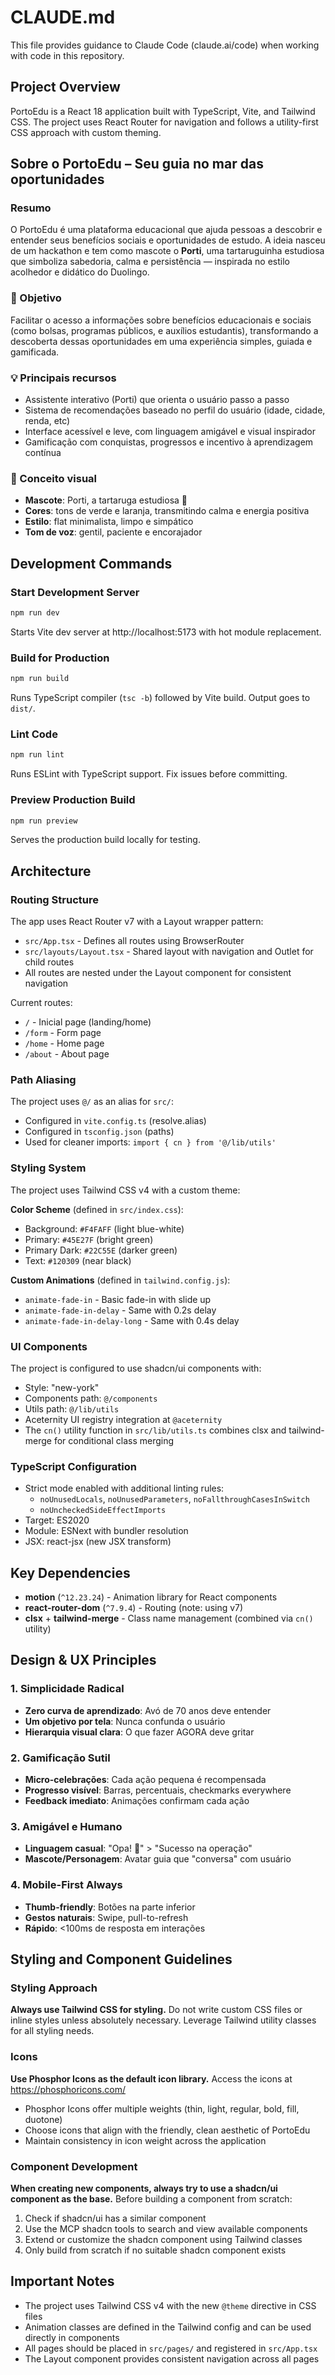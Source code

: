 # CLAUDE.md

This file provides guidance to Claude Code (claude.ai/code) when working with code in this repository.

## Project Overview

PortoEdu is a React 18 application built with TypeScript, Vite, and Tailwind CSS. The project uses React Router for navigation and follows a utility-first CSS approach with custom theming.

## Sobre o PortoEdu – Seu guia no mar das oportunidades

### Resumo
O PortoEdu é uma plataforma educacional que ajuda pessoas a descobrir e entender seus benefícios sociais e oportunidades de estudo. A ideia nasceu de um hackathon e tem como mascote o **Porti**, uma tartaruguinha estudiosa que simboliza sabedoria, calma e persistência — inspirada no estilo acolhedor e didático do Duolingo.

### 🎯 Objetivo
Facilitar o acesso a informações sobre benefícios educacionais e sociais (como bolsas, programas públicos, e auxílios estudantis), transformando a descoberta dessas oportunidades em uma experiência simples, guiada e gamificada.

### 💡 Principais recursos
- Assistente interativo (Porti) que orienta o usuário passo a passo
- Sistema de recomendações baseado no perfil do usuário (idade, cidade, renda, etc)
- Interface acessível e leve, com linguagem amigável e visual inspirador
- Gamificação com conquistas, progressos e incentivo à aprendizagem contínua

### 🧠 Conceito visual
- **Mascote**: Porti, a tartaruga estudiosa 🐢
- **Cores**: tons de verde e laranja, transmitindo calma e energia positiva
- **Estilo**: flat minimalista, limpo e simpático
- **Tom de voz**: gentil, paciente e encorajador

## Development Commands

### Start Development Server
```bash
npm run dev
```
Starts Vite dev server at http://localhost:5173 with hot module replacement.

### Build for Production
```bash
npm run build
```
Runs TypeScript compiler (`tsc -b`) followed by Vite build. Output goes to `dist/`.

### Lint Code
```bash
npm run lint
```
Runs ESLint with TypeScript support. Fix issues before committing.

### Preview Production Build
```bash
npm run preview
```
Serves the production build locally for testing.

## Architecture

### Routing Structure
The app uses React Router v7 with a Layout wrapper pattern:
- `src/App.tsx` - Defines all routes using BrowserRouter
- `src/layouts/Layout.tsx` - Shared layout with navigation and Outlet for child routes
- All routes are nested under the Layout component for consistent navigation

Current routes:
- `/` - Inicial page (landing/home)
- `/form` - Form page
- `/home` - Home page
- `/about` - About page

### Path Aliasing
The project uses `@/` as an alias for `src/`:
- Configured in `vite.config.ts` (resolve.alias)
- Configured in `tsconfig.json` (paths)
- Used for cleaner imports: `import { cn } from '@/lib/utils'`

### Styling System
The project uses Tailwind CSS v4 with a custom theme:

**Color Scheme** (defined in `src/index.css`):
- Background: `#F4FAFF` (light blue-white)
- Primary: `#45E27F` (bright green)
- Primary Dark: `#22C55E` (darker green)
- Text: `#120309` (near black)

**Custom Animations** (defined in `tailwind.config.js`):
- `animate-fade-in` - Basic fade-in with slide up
- `animate-fade-in-delay` - Same with 0.2s delay
- `animate-fade-in-delay-long` - Same with 0.4s delay

### UI Components
The project is configured to use shadcn/ui components with:
- Style: "new-york"
- Components path: `@/components`
- Utils path: `@/lib/utils`
- Aceternity UI registry integration at `@aceternity`
- The `cn()` utility function in `src/lib/utils.ts` combines clsx and tailwind-merge for conditional class merging

### TypeScript Configuration
- Strict mode enabled with additional linting rules:
  - `noUnusedLocals`, `noUnusedParameters`, `noFallthroughCasesInSwitch`
  - `noUncheckedSideEffectImports`
- Target: ES2020
- Module: ESNext with bundler resolution
- JSX: react-jsx (new JSX transform)

## Key Dependencies

- **motion** (`^12.23.24`) - Animation library for React components
- **react-router-dom** (`^7.9.4`) - Routing (note: using v7)
- **clsx** + **tailwind-merge** - Class name management (combined via `cn()` utility)

## Design & UX Principles

### 1. Simplicidade Radical
- **Zero curva de aprendizado**: Avó de 70 anos deve entender
- **Um objetivo por tela**: Nunca confunda o usuário
- **Hierarquia visual clara**: O que fazer AGORA deve gritar

### 2. Gamificação Sutil
- **Micro-celebrações**: Cada ação pequena é recompensada
- **Progresso visível**: Barras, percentuais, checkmarks everywhere
- **Feedback imediato**: Animações confirmam cada ação

### 3. Amigável e Humano
- **Linguagem casual**: "Opa! 🎉" > "Sucesso na operação"
- **Mascote/Personagem**: Avatar guia que "conversa" com usuário

### 4. Mobile-First Always
- **Thumb-friendly**: Botões na parte inferior
- **Gestos naturais**: Swipe, pull-to-refresh
- **Rápido**: <100ms de resposta em interações

## Styling and Component Guidelines

### Styling Approach
**Always use Tailwind CSS for styling.** Do not write custom CSS files or inline styles unless absolutely necessary. Leverage Tailwind utility classes for all styling needs.

### Icons
**Use Phosphor Icons as the default icon library.** Access the icons at https://phosphoricons.com/
- Phosphor Icons offer multiple weights (thin, light, regular, bold, fill, duotone)
- Choose icons that align with the friendly, clean aesthetic of PortoEdu
- Maintain consistency in icon weight across the application

### Component Development
**When creating new components, always try to use a shadcn/ui component as the base.** Before building a component from scratch:
1. Check if shadcn/ui has a similar component
2. Use the MCP shadcn tools to search and view available components
3. Extend or customize the shadcn component using Tailwind classes
4. Only build from scratch if no suitable shadcn component exists

## Important Notes

- The project uses Tailwind CSS v4 with the new `@theme` directive in CSS files
- Animation classes are defined in the Tailwind config and can be used directly in components
- All pages should be placed in `src/pages/` and registered in `src/App.tsx`
- The Layout component provides consistent navigation across all pages
